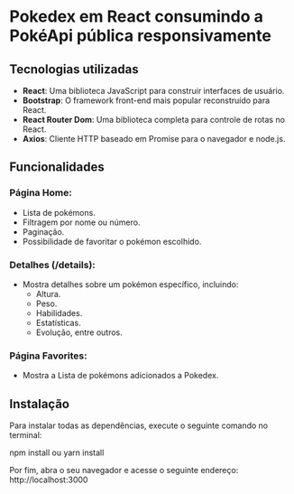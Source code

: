 # Pokedex em React consumindo a PokéApi pública responsivamente

## Tecnologias utilizadas

- **React**: Uma biblioteca JavaScript para construir interfaces de usuário.
- **Bootstrap**: O framework front-end mais popular reconstruído para React.
- **React Router Dom**: Uma biblioteca completa para controle de rotas no React.
- **Axios**: Cliente HTTP baseado em Promise para o navegador e node.js.

## Funcionalidades

### Página Home:

- Lista de pokémons.
- Filtragem por nome ou número.
- Paginação.
- Possibilidade de favoritar o pokémon escolhido.

### Detalhes (/details):

- Mostra detalhes sobre um pokémon específico, incluindo:
  - Altura.
  - Peso.
  - Habilidades.
  - Estatísticas.
  - Evolução, entre outros.
  
### Página Favorites:

- Mostra a Lista de pokémons adicionados a Pokedex.

## Instalação

Para instalar todas as dependências, execute o seguinte comando no terminal:

npm install 
ou
yarn install

Por fim, abra o seu navegador e acesse o seguinte endereço: http://localhost:3000
